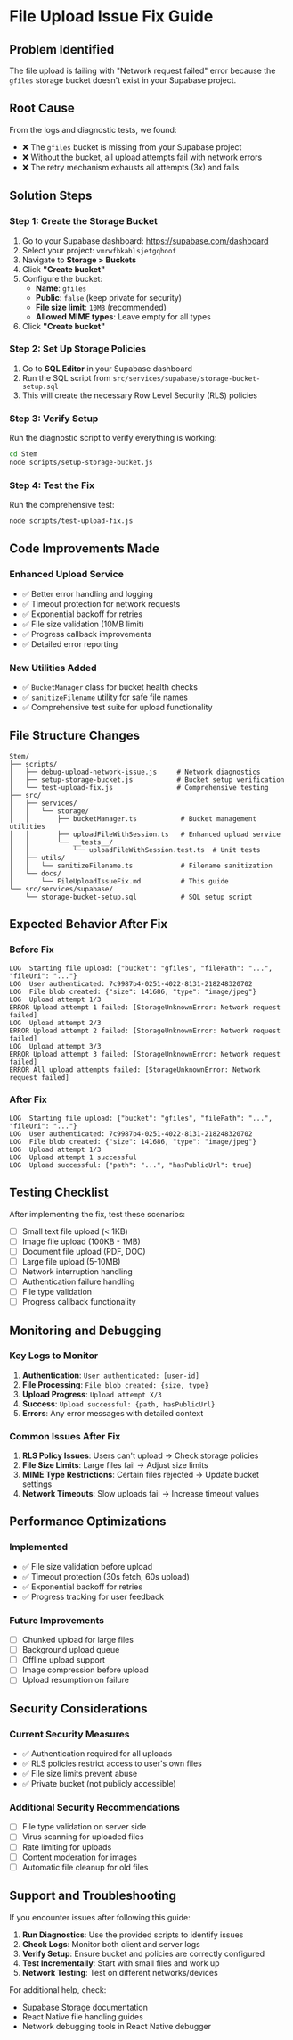 # File Upload Issue Fix Guide

## Problem Identified
The file upload is failing with "Network request failed" error because the `gfiles` storage bucket doesn't exist in your Supabase project.

## Root Cause
From the logs and diagnostic tests, we found:
- ❌ The `gfiles` bucket is missing from your Supabase project
- ❌ Without the bucket, all upload attempts fail with network errors
- ❌ The retry mechanism exhausts all attempts (3x) and fails

## Solution Steps

### Step 1: Create the Storage Bucket
1. Go to your Supabase dashboard: https://supabase.com/dashboard
2. Select your project: `vmrwfbkahlsjetgqhoof`
3. Navigate to **Storage > Buckets**
4. Click **"Create bucket"**
5. Configure the bucket:
   - **Name**: `gfiles`
   - **Public**: `false` (keep private for security)
   - **File size limit**: `10MB` (recommended)
   - **Allowed MIME types**: Leave empty for all types
6. Click **"Create bucket"**

### Step 2: Set Up Storage Policies
1. Go to **SQL Editor** in your Supabase dashboard
2. Run the SQL script from `src/services/supabase/storage-bucket-setup.sql`
3. This will create the necessary Row Level Security (RLS) policies

### Step 3: Verify Setup
Run the diagnostic script to verify everything is working:
```bash
cd Stem
node scripts/setup-storage-bucket.js
```

### Step 4: Test the Fix
Run the comprehensive test:
```bash
node scripts/test-upload-fix.js
```

## Code Improvements Made

### Enhanced Upload Service
- ✅ Better error handling and logging
- ✅ Timeout protection for network requests
- ✅ Exponential backoff for retries
- ✅ File size validation (10MB limit)
- ✅ Progress callback improvements
- ✅ Detailed error reporting

### New Utilities Added
- ✅ `BucketManager` class for bucket health checks
- ✅ `sanitizeFilename` utility for safe file names
- ✅ Comprehensive test suite for upload functionality

## File Structure Changes
```
Stem/
├── scripts/
│   ├── debug-upload-network-issue.js     # Network diagnostics
│   ├── setup-storage-bucket.js           # Bucket setup verification
│   └── test-upload-fix.js                # Comprehensive testing
├── src/
│   ├── services/
│   │   └── storage/
│   │       ├── bucketManager.ts           # Bucket management utilities
│   │       ├── uploadFileWithSession.ts   # Enhanced upload service
│   │       └── __tests__/
│   │           └── uploadFileWithSession.test.ts  # Unit tests
│   ├── utils/
│   │   └── sanitizeFilename.ts            # Filename sanitization
│   └── docs/
│       └── FileUploadIssueFix.md          # This guide
└── src/services/supabase/
    └── storage-bucket-setup.sql           # SQL setup script
```

## Expected Behavior After Fix

### Before Fix
```
LOG  Starting file upload: {"bucket": "gfiles", "filePath": "...", "fileUri": "..."}
LOG  User authenticated: 7c9987b4-0251-4022-8131-218248320702
LOG  File blob created: {"size": 141686, "type": "image/jpeg"}
LOG  Upload attempt 1/3
ERROR Upload attempt 1 failed: [StorageUnknownError: Network request failed]
LOG  Upload attempt 2/3
ERROR Upload attempt 2 failed: [StorageUnknownError: Network request failed]
LOG  Upload attempt 3/3
ERROR Upload attempt 3 failed: [StorageUnknownError: Network request failed]
ERROR All upload attempts failed: [StorageUnknownError: Network request failed]
```

### After Fix
```
LOG  Starting file upload: {"bucket": "gfiles", "filePath": "...", "fileUri": "..."}
LOG  User authenticated: 7c9987b4-0251-4022-8131-218248320702
LOG  File blob created: {"size": 141686, "type": "image/jpeg"}
LOG  Upload attempt 1/3
LOG  Upload attempt 1 successful
LOG  Upload successful: {"path": "...", "hasPublicUrl": true}
```

## Testing Checklist

After implementing the fix, test these scenarios:

- [ ] Small text file upload (< 1KB)
- [ ] Image file upload (100KB - 1MB)
- [ ] Document file upload (PDF, DOC)
- [ ] Large file upload (5-10MB)
- [ ] Network interruption handling
- [ ] Authentication failure handling
- [ ] File type validation
- [ ] Progress callback functionality

## Monitoring and Debugging

### Key Logs to Monitor
1. **Authentication**: `User authenticated: [user-id]`
2. **File Processing**: `File blob created: {size, type}`
3. **Upload Progress**: `Upload attempt X/3`
4. **Success**: `Upload successful: {path, hasPublicUrl}`
5. **Errors**: Any error messages with detailed context

### Common Issues After Fix
1. **RLS Policy Issues**: Users can't upload → Check storage policies
2. **File Size Limits**: Large files fail → Adjust size limits
3. **MIME Type Restrictions**: Certain files rejected → Update bucket settings
4. **Network Timeouts**: Slow uploads fail → Increase timeout values

## Performance Optimizations

### Implemented
- ✅ File size validation before upload
- ✅ Timeout protection (30s fetch, 60s upload)
- ✅ Exponential backoff for retries
- ✅ Progress tracking for user feedback

### Future Improvements
- [ ] Chunked upload for large files
- [ ] Background upload queue
- [ ] Offline upload support
- [ ] Image compression before upload
- [ ] Upload resumption on failure

## Security Considerations

### Current Security Measures
- ✅ Authentication required for all uploads
- ✅ RLS policies restrict access to user's own files
- ✅ File size limits prevent abuse
- ✅ Private bucket (not publicly accessible)

### Additional Security Recommendations
- [ ] File type validation on server side
- [ ] Virus scanning for uploaded files
- [ ] Rate limiting for uploads
- [ ] Content moderation for images
- [ ] Automatic file cleanup for old files

## Support and Troubleshooting

If you encounter issues after following this guide:

1. **Run Diagnostics**: Use the provided scripts to identify issues
2. **Check Logs**: Monitor both client and server logs
3. **Verify Setup**: Ensure bucket and policies are correctly configured
4. **Test Incrementally**: Start with small files and work up
5. **Network Testing**: Test on different networks/devices

For additional help, check:
- Supabase Storage documentation
- React Native file handling guides
- Network debugging tools in React Native debugger